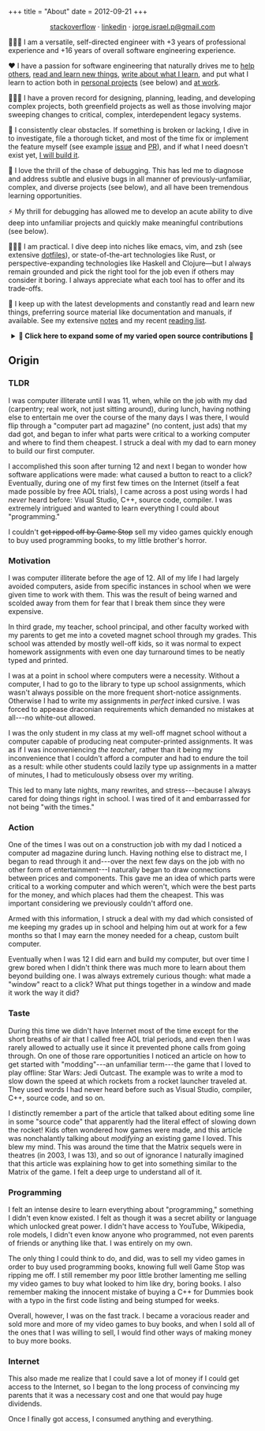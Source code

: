 +++
title = "About"
date = 2012-09-21
+++

<p align="center">
  <a href="https://stackoverflow.com/users/101090/jorge-israel-pe%c3%b1a">stackoverflow</a> · <a href="https://www.linkedin.com/in/jorge-israel-p/">linkedin</a> · <a href="mailto:jorge.israel.p@gmail.com">jorge.israel.p@gmail.com</a>
</p>

🙋🏻‍♂️ I am a versatile, self-directed engineer with +3 years of professional experience and +16 years of overall software engineering experience.

❤️ I have a passion for software engineering that naturally drives me to [help others](https://stackoverflow.com/users/101090/jorge-israel-pe%c3%b1a), [read and learn new things](https://jip.dev/reads/), [write about what I learn](https://jip.dev/notes/), and put what I learn to action both in [personal projects](https://github.com/blaenk) (see below) and [at work](https://www.linkedin.com/in/jorge-israel-p/).

👷🏻‍♂️ I have a proven record for designing, planning, leading, and developing complex projects, both greenfield projects as well as those involving major sweeping changes to critical, complex, interdependent legacy systems.

🚀 I consistently clear obstacles. If something is broken or lacking, I dive in to investigate, file a thorough ticket, and most of the time fix or implement the feature myself (see example [issue](https://github.com/aws/aws-cdk/issues/10921) and [PR](https://github.com/aws/aws-cdk/pull/10922)), and if what I need doesn't exist yet, [I will build it](https://github.com/blaenk/hoedown#readme).

🐞 I love the thrill of the chase of debugging. This has led me to diagnose and address subtle and elusive bugs in all manner of previously-unfamiliar, complex, and diverse projects (see below), and all have been tremendous learning opportunities.

⚡ My thrill for debugging has allowed me to develop an acute ability to dive deep into unfamiliar projects and quickly make meaningful contributions (see below).

🧘🏻‍♂️ I am practical. I dive deep into niches like emacs, vim, and zsh (see extensive [dotfiles](https://github.com/blaenk/dots)), or state-of-the-art technologies like Rust, or perspective-expanding technologies like Haskell and Clojure—but I always remain grounded and pick the right tool for the job even if others may consider it boring. I always appreciate what each tool has to offer and its trade-offs.

👀 I keep up with the latest developments and constantly read and learn new things, preferring source material like documentation and manuals, if available. See my extensive [notes](/notes/) and my recent [reading list](/reads/).

<details>
<summary align="center"><strong>🔽 Click here to expand some of my varied open source contributions 🔽</strong></summary>

See the full list [here](https://jip.dev/work/).

<!-- prettier-ignore -->
| Project | Language | Description |
| :------ | :------: | :---------- |
| [AWS CDK](https://github.com/aws/aws-cdk/pulls?q=author%3Ablaenk+is%3Apr)<br>Infrastructure as Code | TypeScript | I implemented native `.dockerignore` and `.gitignore` support to fix confusing and erratic behavior, and also added support for the AWS Lambda `WorkDir` option. [Learn more](https://jip.dev/work/cdk/). |
| [Minio](https://github.com/minio/minio/issues?q=author%3Ablaenk+is%3Amerged)<br>Kubernetes Native Object Storage | Go | I optimized listings of large HDFS directories with +1,500 files by 200x to aid a company merger. [Learn more](https://jip.dev/work/minio/). |
| [Rust](https://github.com/rust-lang/rust/pull/22351)<br>Systems Programming Language | Rust | I was an early Rust user since before 2014 and consistently helped to adapt Rust packages to breaking changes of syntax, semantics, and libraries. I [reported compiler errors](https://github.com/rust-lang/rust/issues?q=is%3Aissue+sort%3Aupdated-desc+author%3Ablaenk+is%3Aclosed) that I discovered by using bleeding-edge nightly features, and contributed a speedy fix in time for the 1.0 release. [Learn more](https://jip.dev/work/rust/). |
| [libtorrent](https://github.com/rakshasa/libtorrent/pull/40)/[rtorrent](https://github.com/rakshasa/rtorrent/pull/127)<br>BitTorrent Library/Client | C++ | I fixed elusive platform-specific bugs reported by Solaris users caused by non-portable signal handling due to non-POSIX compliant system calls. [Learn more](https://jip.dev/work/rtorrent/) and [more](https://jip.dev/work/libtorrent/). |
| [hoedown](https://github.com/hoedown/hoedown/pulls?q=author%3Ablaenk+is%3Apr)<br>Markdown C Library | C | Early on Rust lacked a fully-featured Markdown library and I needed one for the static site generator I was writing ([diecast](https://github.com/diecast/diecast)), so I wrote **idiomatic** [bindings to hoedown for Rust](https://github.com/blaenk/hoedown) which exposed previously unknown edge cases in the C library through different combinations of feature flags. [Learn more](https://jip.dev/work/hoedown/). |
| [WP-reCAPTCHA](https://jip.dev/work/wp-recaptcha/)<br>Official reCAPTCHA WordPress Plugin | PHP | Back in 2008 the lead engineer of the Carnegie Mellon University project [reCAPTCHA](https://en.wikipedia.org/wiki/Recaptcha) asked if I would be interested in creating the official WordPress plugin for reCAPTCHA and I accepted. After over half a million installs, I transferred ownership to Google after they acquired reCAPTCHA. [Learn more](https://jip.dev/work/wp-recaptcha/). |
| [Hakyll](https://github.com/jaspervdj/hakyll/pulls?q=author%3Ablaenk)<br>Static Site Generator | Haskell | I fixed a [reported bug](https://github.com/jaspervdj/hakyll/issues/250) that appeared without any changes to code nor to the Hakyll library, something especially rare in Haskell. [Learn more](https://jip.dev/work/hakyll/). |
| [Aura](https://github.com/fosskers/aura/pull/233)<br>AUR [Package Helper](https://wiki.archlinux.org/title/AUR_helpers) | Haskell | I implemented search-result count limiting. [Learn more](https://jip.dev/work/aura/). |
| [Syncplay](https://github.com/Syncplay/syncplay/issues?q=author%3Ablaenk)<br>Media Player Synchronizer | Python | I contributed features to the synchronization algorithm and made Syncplay packageable on Linux, then created ArchLinux [AUR packages](https://aur.archlinux.org/packages/?O=0&SeB=nd&K=syncplay&outdated=&SB=n&SO=a&PP=50&do_Search=Go) for them. [Learn more](https://jip.dev/work/syncplay/). |
| [Handlebars-Rust](https://github.com/sunng87/handlebars-rust/issues?q=author%3Ablaenk)<br>Template Engine | Rust | I kept it updated against the frequent breaking changes of pre-1.0 Rust. |
| [MPC-HC](https://github.com/mpc-hc/mpc-hc/pull/38)<br>Media Player | C++ | I fixed remote web UI seeking. |
| [notify](https://github.com/notify-rs/notify/issues?q=author%3Ablaenk)<br>File System Events | Rust | I kept it updated against the frequent breaking changes of pre-1.0 Rust, as well as fixed general bugs and made certain optimizations. |
| [git2](https://github.com/rust-lang/git2-rs/pulls?q=author%3Ablaenk)<br>Rust Bindings to [libgit2](https://libgit2.org/) | Rust | I increased C library binding coverage. |
| [inotify-rs](https://github.com/hannobraun/inotify-rs/pull/14)<br>Rust Bindings to Linux [`inotify`](https://en.wikipedia.org/wiki/Inotify) | Rust | I adapted it to pre-1.0 breaking changes by interpreting Linux documentation for the correct kind of error to yield. |

</details>

<a name="background"></a>

## Origin

### TLDR

I was computer illiterate until I was 11, when, while on the job with my dad (carpentry; real work, not just sitting around), during lunch, having nothing else to entertain me over the course of the many days I was there, I would flip through a "computer part ad magazine" (no content, just ads) that my dad got, and began to infer what parts were critical to a working computer and where to find them cheapest. I struck a deal with my dad to earn money to build our first computer.

I accomplished this soon after turning 12 and next I began to wonder how software applications were made: what caused a button to react to a click? Eventually, during one of my first few times on the Internet (itself a feat made possible by free AOL trials), I came across a post using words I had _never_ heard before: Visual Studio, C++, source code, compiler. I was extremely intrigued and wanted to learn everything I could about "programming."

I couldn't ~~get ripped off by Game Stop~~ sell my video games quickly enough to buy used programming books, to my little brother's horror.

### Motivation

I was computer illiterate before the age of 12. All of my life I had largely avoided computers, aside from specific instances in school when we were given time to work with them. This was the result of being warned and scolded away from them for fear that I break them since they were expensive.

In third grade, my teacher, school principal, and other faculty worked with my parents to get me into a coveted magnet school through my grades. This school was attended by mostly well-off kids, so it was normal to expect homework assignments with even one day turnaround times to be neatly typed and printed.

I was at a point in school where computers were a necessity. Without a computer, I had to go to the library to type up school assignments, which wasn't always possible on the more frequent short-notice assignments. Otherwise I had to write my assignments in _perfect_ inked cursive. I was forced to appease draconian requirements which demanded no mistakes at all---no white-out allowed.

I was the only student in my class at my well-off magnet school without a computer capable of producing neat computer-printed assignments. It was as if I was inconveniencing _the teacher_, rather than it being my inconvenience that I couldn't afford a computer and had to endure the toil as a result: while other students could lazily type up assignments in a matter of minutes, I had to meticulously obsess over my writing.

This led to many late nights, many rewrites, and stress---because I always cared for doing things right in school. I was tired of it and embarrassed for not being "with the times."

### Action

One of the times I was out on a construction job with my dad I noticed a computer ad magazine during lunch. Having nothing else to distract me, I began to read through it and---over the next few days on the job with no other form of entertainment---I naturally began to draw connections between prices and components. This gave me an idea of which parts were critical to a working computer and which weren't, which were the best parts for the money, and which places had them the cheapest. This was important considering we previously couldn't afford one.

Armed with this information, I struck a deal with my dad which consisted of me keeping my grades up in school and helping him out at work for a few months so that I may earn the money needed for a cheap, custom built computer.

Eventually when I was 12 I did earn and build my computer, but over time I grew bored when I didn't think there was much more to learn about them beyond building one. I was always extremely curious though: what made a "window" react to a click? What put things together in a window and made it work the way it did?

### Taste

During this time we didn't have Internet most of the time except for the short breaths of air that I called free AOL trial periods, and even then I was rarely allowed to actually use it since it prevented phone calls from going through. On one of those rare opportunities I noticed an article on how to get started with "modding"---an unfamiliar term---the game that I loved to play offline: Star Wars: Jedi Outcast. The example was to write a mod to slow down the speed at which rockets from a rocket launcher traveled at. They used words I had never heard before such as Visual Studio, compiler, C++, source code, and so on.

I distinctly remember a part of the article that talked about editing some line in some "source code" that apparently had the literal effect of slowing down the rocket! Kids often wondered how games were made, and this article was nonchalantly talking about _modifying_ an existing game I loved. This blew my mind. This was around the time that the Matrix sequels were in theatres (in 2003, I was 13), and so out of ignorance I naturally imagined that this article was explaining how to get into something similar to the Matrix of the game. I felt a deep urge to understand all of it.

### Programming

I felt an intense desire to learn everything about "programming," something I didn't even know existed. I felt as though it was a secret ability or language which unlocked great power. I didn't have access to YouTube, Wikipedia, role models, I didn't even know anyone who programmed, not even parents of friends or anything like that. I was entirely on my own.

The only thing I could think to do, and did, was to sell my video games in order to buy used programming books, knowing full well Game Stop was ripping me off. I still remember my poor little brother lamenting me selling my video games to buy what looked to him like dry, boring books. I also remember making the innocent mistake of buying a C++ for Dummies book with a typo in the first code listing and being stumped for weeks.

Overall, however, I was on the fast track. I became a voracious reader and sold more and more of my video games to buy books, and when I sold all of the ones that I was willing to sell, I would find other ways of making money to buy more books.

### Internet

This also made me realize that I could save a lot of money if I could get access to the Internet, so I began to the long process of convincing my parents that it was a necessary cost and one that would pay huge dividends.

Once I finally got access, I consumed anything and everything.
